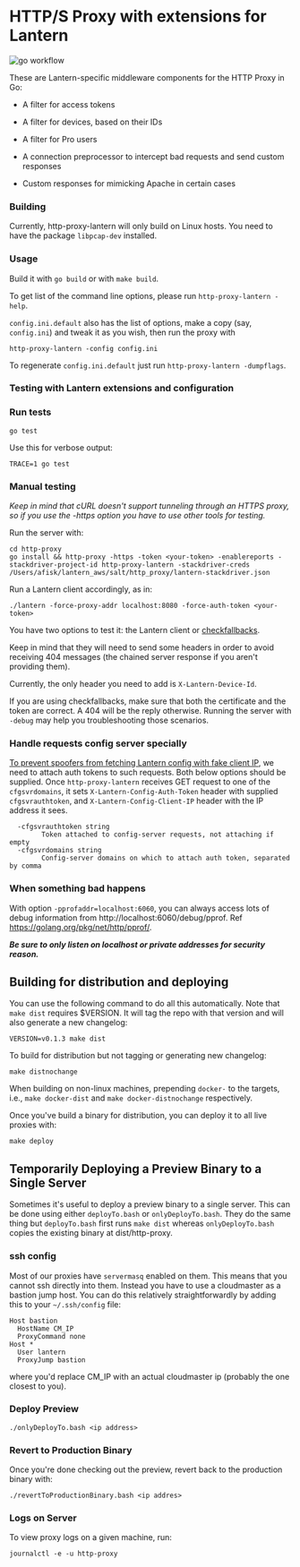 # HTTP/S Proxy with extensions for Lantern

![go workflow](https://github.com/getlantern/http-proxy-lantern/actions/workflows/go.yml/badge.svg)

These are Lantern-specific middleware components for the HTTP Proxy in Go:

* A filter for access tokens

* A filter for devices, based on their IDs

* A filter for Pro users

* A connection preprocessor to intercept bad requests and send custom responses

* Custom responses for mimicking Apache in certain cases

### Building

Currently, http-proxy-lantern will only build on Linux hosts. You need to have
the package `libpcap-dev` installed.

### Usage

Build it with `go build` or with `make build`.

To get list of the command line options, please run `http-proxy-lantern -help`.

`config.ini.default` also has the list of options, make a copy (say, `config.ini`) and tweak it as you wish, then run the proxy with

```
http-proxy-lantern -config config.ini
```

To regenerate `config.ini.default` just run `http-proxy-lantern -dumpflags`.

### Testing with Lantern extensions and configuration

### Run tests

```
go test
```

Use this for verbose output:

```
TRACE=1 go test
```

### Manual testing

*Keep in mind that cURL doesn't support tunneling through an HTTPS proxy, so if you use the -https option you have to use other tools for testing.*

Run the server with:

```
cd http-proxy
go install && http-proxy -https -token <your-token> -enablereports -stackdriver-project-id http-proxy-lantern -stackdriver-creds /Users/afisk/lantern_aws/salt/http_proxy/lantern-stackdriver.json
```

Run a Lantern client accordingly, as in:

```
./lantern -force-proxy-addr localhost:8080 -force-auth-token <your-token>
```

You have two options to test it: the Lantern client or [checkfallbacks](https://github.com/getlantern/lantern/tree/valencia/src/github.com/getlantern/checkfallbacks).

Keep in mind that they will need to send some headers in order to avoid receiving 404 messages (the chained server response if you aren't providing them).

Currently, the only header you need to add is `X-Lantern-Device-Id`.

If you are using checkfallbacks, make sure that both the certificate and the token are correct.  A 404 will be the reply otherwise.  Running the server with `-debug` may help you troubleshooting those scenarios.

### Handle requests config server specially

[To prevent spoofers from fetching Lantern config with fake client IP](https://github.com/getlantern/config-server/issues/4), we need to attach auth tokens to such requests.  Both below options should be supplied. Once `http-proxy-lantern` receives GET request to one of the `cfgsvrdomains`, it sets `X-Lantern-Config-Auth-Token` header with supplied `cfgsvrauthtoken`, and `X-Lantern-Config-Client-IP` header with the IP address it sees.

```
  -cfgsvrauthtoken string
        Token attached to config-server requests, not attaching if empty
  -cfgsvrdomains string
        Config-server domains on which to attach auth token, separated by comma
```

### When something bad happens

With option `-pprofaddr=localhost:6060`, you can always access lots of debug information from http://localhost:6060/debug/pprof. Ref https://golang.org/pkg/net/http/pprof/.

***Be sure to only listen on localhost or private addresses for security reason.***

## Building for distribution and deploying

You can use the following command to do all this automatically. Note that `make dist` requires $VERSION. It will tag the repo with that version and will also generate a new changelog:

```
VERSION=v0.1.3 make dist
```

To build for distribution but not tagging or generating new changelog:

```
make distnochange
```

When building on non-linux machines, prepending `docker-` to the targets, i.e., `make docker-dist` and `make docker-distnochange` respectively.

Once you've build a binary for distribution, you can deploy it to all live proxies with:

```
make deploy
```

## Temporarily Deploying a Preview Binary to a Single Server
Sometimes it's useful to deploy a preview binary to a single server. This can
be done using either `deployTo.bash` or `onlyDeployTo.bash`. They do the same
thing but `deployTo.bash` first runs `make dist` whereas `onlyDeployTo.bash`
copies the existing binary at dist/http-proxy.

### ssh config
Most of our proxies have `servermasq` enabled on them.
This means that you cannot ssh directly into them. Instead you have to use a cloudmaster as a bastion jump host.
You can do this relatively straightforwardly by adding this to your `~/.ssh/config` file:
```
Host bastion
  HostName CM_IP
  ProxyCommand none
Host *
  User lantern
  ProxyJump bastion
```
where you'd replace CM_IP with an actual cloudmaster ip (probably the one closest to you).


### Deploy Preview
```
./onlyDeployTo.bash <ip address>
```

### Revert to Production Binary
Once you're done checking out the preview, revert back to the production binary
with:

```
./revertToProductionBinary.bash <ip addres>
```

### Logs on Server
To view proxy logs on a given machine, run:

```
journalctl -e -u http-proxy
```

